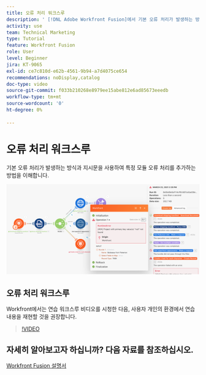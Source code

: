 ```yaml
---
title: 오류 처리 워크스루
description: ' [!DNL Adobe Workfront Fusion]에서 기본 오류 처리가 발생하는 방식과 지시문을 사용하여 특정 모듈 오류 처리를 추가하는 방법을 이해하는 법을 알아봅니다.'
activity: use
team: Technical Marketing
type: Tutorial
feature: Workfront Fusion
role: User
level: Beginner
jira: KT-9065
exl-id: ce7c810d-e62b-4561-9b94-a7d4075ce654
recommendations: noDisplay,catalog
doc-type: video
source-git-commit: f033b210268e8979ee15abe812e6ad85673eeedb
workflow-type: tm+mt
source-wordcount: '0'
ht-degree: 0%

---
```


# 오류 처리 워크스루

기본 오류 처리가 발생하는 방식과 지시문을 사용하여 특정 모듈 오류 처리를 추가하는 방법을 이해합니다.

![오류 처리가 있는 시나리오 이미지](assets/troubleshooting-and-error-handling-7.png)

## 오류 처리 워크스루

Workfront에서는 연습 워크스루 비디오를 시청한 다음, 사용자 개인의 환경에서 연습 내용을 재현할 것을 권장합니다.

>[!VIDEO](https://video.tv.adobe.com/v/335306/?quality=12&learn=on)

## 자세히 알아보고자 하십니까? 다음 자료를 참조하십시오.

[Workfront Fusion 설명서](https://experienceleague.adobe.com/docs/workfront/using/adobe-workfront-fusion/workfront-fusion-2.html?lang=ko-KR)
